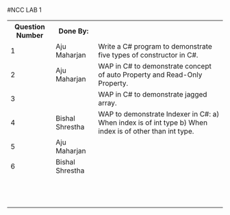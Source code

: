 #NCC LAB 1

<table>
    <tr>
        <th>Question Number</th>
        <th>Done By:</th>
    </tr>
    <tr>
        <td>1</td>
        <td>Aju Maharjan</td>
        <td>Write a C# program to demonstrate five types of constructor in C#.</td>
    </tr>
    <tr>
        <td>2</td>
        <td>Aju Maharjan</td>
        <td>WAP in C# to demonstrate concept of auto Property and Read-Only Property.</td>
    </tr>
    <tr>
        <td>3</td>
        <td></td>
        <td>WAP in C# to demonstrate jagged array.</td>
    </tr>
    <tr>
        <td>4</td>
        <td>Bishal Shrestha</td>
        <td>WAP to demonstrate Indexer in C#:
a) When index is of int type
b) When index is of other than int type.</td>
    </tr>
    <tr>
        <td>5</td>
        <td>Aju Maharjan</td>
    </tr>
    <tr>
        <td>6</td>
        <td>Bishal Shrestha</td>
    </tr>
    <tr>
        <td></td>
        <td></td>
    </tr>
    <tr>
        <td></td>
        <td></td>
    </tr>
    <tr>
        <td></td>
        <td></td>
    </tr>
    <tr>
        <td></td>
        <td></td>
    </tr>
    <tr>
        <td></td>
        <td></td>
    </tr>
    <tr>
        <td></td>
        <td></td>
    </tr>
    <tr>
        <td></td>
        <td></td>
    </tr>
    <tr>
        <td></td>
        <td></td>
    </tr>
    <tr>
        <td></td>
        <td></td>
    </tr>
    <tr>
        <td></td>
        <td></td>
    </tr>
    <tr>
        <td></td>
        <td></td>
    </tr>
    <tr>
        <td></td>
        <td></td>
    </tr>
    
</table>
